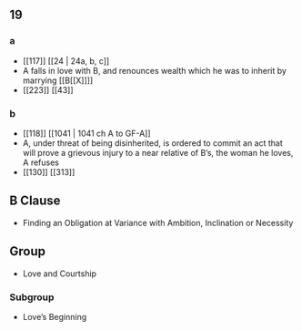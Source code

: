 ## 19
### a
- [[117]] [[24 | 24a, b, c]] 
- A falls in love with B, and renounces wealth which he was to inherit by marrying [[B[[X]]]]
- [[223]] [[43]] 

### b
- [[118]] [[1041 | 1041 ch A to GF-A]] 
- A, under threat of being disinherited, is ordered to commit an act that will prove a grievous injury to a near relative of B’s, the woman he loves, A refuses
- [[130]] [[313]] 

## B Clause
- Finding an Obligation at Variance with Ambition, Inclination or Necessity

## Group
- Love and Courtship

### Subgroup
- Love’s Beginning

